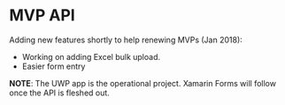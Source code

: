 # MVP API 

Adding new features shortly to help renewing MVPs (Jan 2018):

- Working on adding Excel bulk upload.
- Easier form entry

**NOTE**: The UWP app is the operational project. Xamarin Forms will follow once the API is fleshed out.
